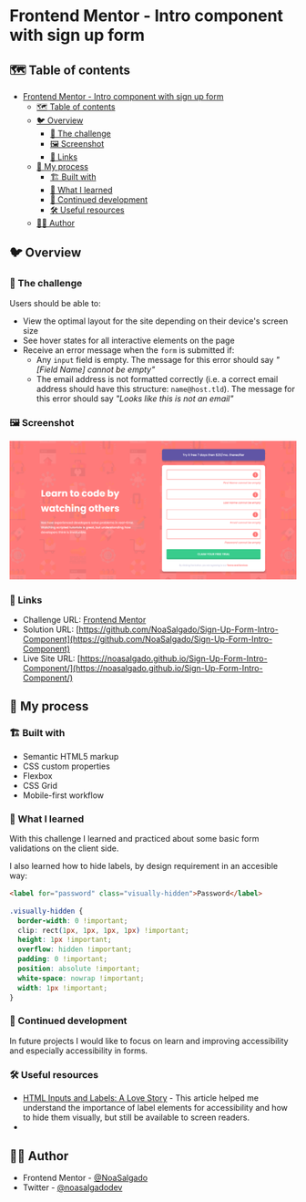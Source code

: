 # Frontend Mentor - Intro component with sign up form

## 🗺️ Table of contents

- [Frontend Mentor - Intro component with sign up form](#frontend-mentor---intro-component-with-sign-up-form)
  - [🗺️ Table of contents](#️-table-of-contents)
  - [🐦 Overview](#-overview)
    - [💪 The challenge](#-the-challenge)
    - [🖼️ Screenshot](#️-screenshot)
    - [🔗 Links](#-links)
  - [🚀 My process](#-my-process)
    - [🏗️ Built with](#️-built-with)
    - [🧠 What I learned](#-what-i-learned)
    - [🎯 Continued development](#-continued-development)
    - [🛠️ Useful resources](#️-useful-resources)
  - [🙍‍♀️ Author](#️-author)

## 🐦 Overview

### 💪 The challenge

Users should be able to:

- View the optimal layout for the site depending on their device's screen size
- See hover states for all interactive elements on the page
- Receive an error message when the `form` is submitted if:
  - Any `input` field is empty. The message for this error should say _"[Field Name] cannot be empty"_
  - The email address is not formatted correctly (i.e. a correct email address should have this structure: `name@host.tld`). The message for this error should say _"Looks like this is not an email"_

### 🖼️ Screenshot

![](./images/Screenshot.png)

### 🔗 Links

- Challenge URL: [Frontend Mentor](https://www.frontendmentor.io/challenges/intro-component-with-signup-form-5cf91bd49edda32581d28fd1)
- Solution URL: [https://github.com/NoaSalgado/Sign-Up-Form-Intro-Component](https://github.com/NoaSalgado/Sign-Up-Form-Intro-Component)
- Live Site URL: [https://noasalgado.github.io/Sign-Up-Form-Intro-Component/](https://noasalgado.github.io/Sign-Up-Form-Intro-Component/)

## 🚀 My process

### 🏗️ Built with

- Semantic HTML5 markup
- CSS custom properties
- Flexbox
- CSS Grid
- Mobile-first workflow

### 🧠 What I learned

With this challenge I learned and practiced about some basic form validations on the client side.

I also learned how to hide labels, by design requirement in an accesible way:

```html
<label for="password" class="visually-hidden">Password</label>
```

```css
.visually-hidden {
  border-width: 0 !important;
  clip: rect(1px, 1px, 1px, 1px) !important;
  height: 1px !important;
  overflow: hidden !important;
  padding: 0 !important;
  position: absolute !important;
  white-space: nowrap !important;
  width: 1px !important;
}
```

### 🎯 Continued development

In future projects I would like to focus on learn and improving accessibility and especially accessibility in forms.

### 🛠️ Useful resources

- [HTML Inputs and Labels: A Love Story](https://css-tricks.com/html-inputs-and-labels-a-love-story/) - This article helped me understand the importance of label elements for accessibility and how to hide them visually, but still be available to screen readers.
-

## 🙍‍♀️ Author

- Frontend Mentor - [@NoaSalgado](https://www.frontendmentor.io/profile/NoaSalgado)
- Twitter - [@noasalgadodev](https://twitter.com/noasalgadodev)
